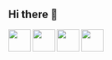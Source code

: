 ## Hi there 👋
<div>
<img src="https://cdn.jsdelivr.net/gh/devicons/devicon@latest/icons/html5/html5-plain-wordmark.svg" width="45rem"/>
<img src="https://cdn.jsdelivr.net/gh/devicons/devicon@latest/icons/css3/css3-plain-wordmark.svg" width="45rem"/>
<img src="https://cdn.jsdelivr.net/gh/devicons/devicon@latest/icons/typescript/typescript-original.svg" width="45rem"/>
<img src="https://cdn.jsdelivr.net/gh/devicons/devicon@latest/icons/react/react-original-wordmark.svg" width="45rem"/>
</div>
          


          
          

<!--
**edimaiquemaciel/edimaiquemaciel** is a ✨ _special_ ✨ repository because its `README.md` (this file) appears on your GitHub profile.

Here are some ideas to get you started:

- 🔭 I’m currently working on ...
- 🌱 I’m currently learning ...
- 👯 I’m looking to collaborate on ...
- 🤔 I’m looking for help with ...
- 💬 Ask me about ...
- 📫 How to reach me: ...
- 😄 Pronouns: ...
- ⚡ Fun fact: ...
-->
